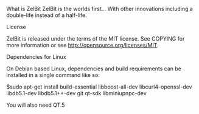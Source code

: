What is ZelBit
ZelBit is the worlds first... With other innovations including a double-life instead of a half-life.

License

ZelBit is released under the terms of the MIT license. See COPYING for more information or see http://opensource.org/licenses/MIT.

Dependencies for Linux

On Debian based Linux, dependencies and build requirements can be installed in a single command like so:

$sudo apt-get install build-essential libboost-all-dev libcurl4-openssl-dev libdb5.1-dev libdb5.1++-dev git qt-sdk libminiupnpc-dev

You will also need QT.5
